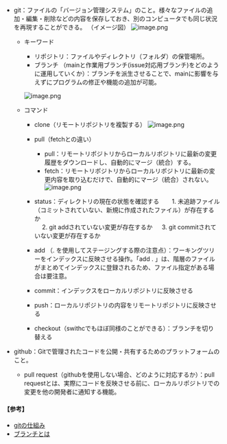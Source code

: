 - git：ファイルの「バージョン管理システム」のこと。様々なファイルの追加・編集・削除などの内容を保存しておき、別のコンピュータでも同じ状況を再現することができる。
（イメージ図）
![image.png](https://qiita-image-store.s3.ap-northeast-1.amazonaws.com/0/4052390/0ea9c03a-a340-41ff-8ac8-0b7fe468586c.png)

  - キーワード
     - リポジトリ：ファイルやディレクトリ（フォルダ）の保管場所。
&nbsp;    
    - ブランチ （mainと作業用ブランチ(issue対応用ブランチ)をどのように運用していくか）：ブランチを派生させることで、mainに影響を与えずにプログラムの修正や機能の追加が可能。 
    
    ![image.png](https://qiita-image-store.s3.ap-northeast-1.amazonaws.com/0/4052390/5c535e19-8bb7-4a38-b829-141c9ce8e44d.png)

  - コマンド
    - clone（リモートリポジトリを複製する）
    ![image.png](https://qiita-image-store.s3.ap-northeast-1.amazonaws.com/0/4052390/d775deaf-83f9-4d7b-9596-30df1b35d98f.png)

    - pull（fetchとの違い）
        - pull：リモートリポジトリからローカルリポジトリに最新の変更履歴をダウンロードし、自動的にマージ（統合）する。
      - fetch：リモートリポジトリからローカルリポジトリに最新の変更内容を取り込むだけで、自動的にマージ（統合）されない。
![image.png](https://qiita-image-store.s3.ap-northeast-1.amazonaws.com/0/4052390/4744fca0-e2ec-4cdb-8ec2-b854aa434405.png)
    - status：ディレクトリの現在の状態を確認する
      &nbsp;
    　  1. 未追跡ファイル（コミットされていない、新規に作成されたファイル）が存在するか  
    　  2. git addされていない変更が存在するか
    　  3. git commitされていない変更が存在するか
    - add （. を使用してステージングする際の注意点）：ワーキングツリーをインデックスに反映させる操作。「add . 」は、階層のファイルがまとめてインデックスに登録されるため、ファイル指定がある場合は要注意。   　
    - commit：インデックスをローカルリポジトリに反映させる
    - push：ローカルリポジトリの内容をリモートリポジトリに反映させる
    - checkout（swithcでもほぼ同様のことができる）：ブランチを切り替える
&nbsp;  
 - github：Gitで管理されたコードを公開・共有するためのプラットフォームのこと。
   - pull request（githubを使用しない場合、どのように対応するか）：pull requestとは、実際にコードを反映させる前に、ローカルリポジトリでの変更を他の開発者に通知する機能。

#### 【参考】
- [gitの仕組み](https://tetoblog.org/2021/06/git-how/)
- [ブランチとは](https://www.sejuku.net/blog/71071)
